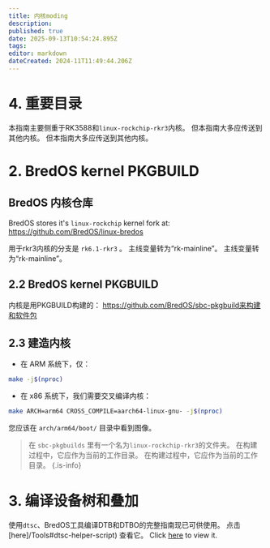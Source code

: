 ```yaml
---
title: 内核moding
description:
published: true
date: 2025-09-13T10:54:24.895Z
tags:
editor: markdown
dateCreated: 2024-11T11:49:44.206Z
---
```


# 4. 重要目录

本指南主要侧重于RK3588和`linux-rockchip-rkr3`内核。
但本指南大多应传送到其他内核。
但本指南大多应传送到其他内核。

# 2. BredOS kernel PKGBUILD

## BredOS 内核仓库

BredOS stores it's `linux-rockchip` kernel fork at:
https://github.com/BredOS/linux-bredos

用于rkr3内核的分支是 `rk6.1-rkr3` 。
主线变量转为“rk-mainline”。
主线变量转为“rk-mainline”。

## 2.2 BredOS kernel PKGBUILD

内核是用PKGBUILD构建的：
https://github.com/BredOS/sbc-pkgbuild来构建和软件包

## 2.3 建造内核

- 在 ARM 系统下，仅：

```bash
make -j$(nproc)
```

- 在 x86 系统下，我们需要交叉编译内核：

```bash
make ARCH=arm64 CROSS_COMPILE=aarch64-linux-gnu- -j$(nproc)
```

您应该在 `arch/arm64/boot/` 目录中看到图像。

> 在 `sbc-pkgbuilds` 里有一个名为`linux-rockchip-rkr3`的文件夹。
> 在构建过程中，它应作为当前的工作目录。
> 在构建过程中，它应作为当前的工作目录。
> {.is-info}

# 3. 编译设备树和叠加

使用`dtsc`、BredOS工具编译DTB和DTBO的完整指南现已可供使用。
点击 [here]/Tools#dtsc-helper-script) 查看它。
Click [here](/Tools#dtsc-helper-script) to view it.